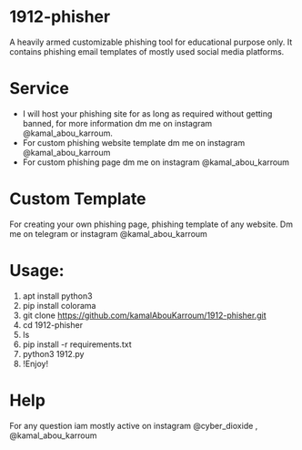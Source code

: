 # 1912-phisher
A heavily armed customizable phishing tool for educational purpose only. It contains phishing email templates of mostly used social media platforms.




# Service
* I will host your phishing site for as long as required without getting banned, for more information dm me on instagram @kamal_abou_karroum.
* For custom phishing website template dm me on instagram @kamal_abou_karroum
* For custom phishing page dm me on instagram @kamal_abou_karroum


# Custom Template
For creating your own phishing page, phishing template of any website. Dm me on telegram or instagram @kamal_abou_karroum



# Usage:
1. apt install python3
2. pip install colorama
3. git clone https://github.com/kamalAbouKarroum/1912-phisher.git
4. cd 1912-phisher
5. ls
6. pip install -r requirements.txt
7. python3 1912.py
8. !Enjoy!




# Help
For any question iam mostly active on instagram @cyber_dioxide , @kamal_abou_karroum
